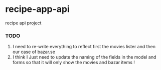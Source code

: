 # recipe-app-api
recipe api project 


### TODO
1. I need to re-write everything to reflect first the movies lister and then our case of bazar.se
2. I think I Just need to update the naming of the fields in the model and forms so that it will only show the movies and bazar items !

